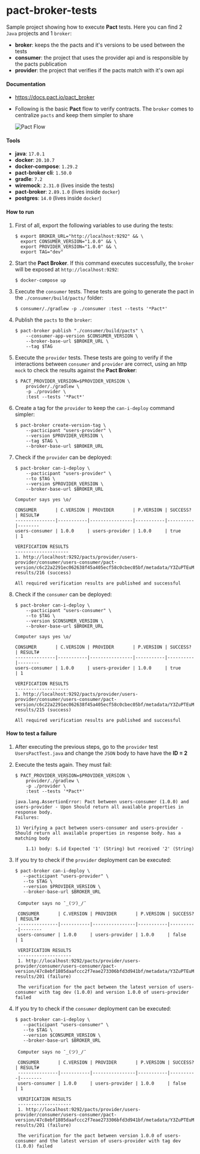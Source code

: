 # pact-broker-tests

Sample project showing how to execute **Pact** tests. Here you can find 2 `Java` projects and 1 `broker`:

 - **broker**: keeps the the pacts and it's versions to be used between the tests
 - **consumer**: the project that uses the provider api and is responsible by the pacts publication
 - **provider**: the project that verifies if the pacts match with it's own api

 #### Documentation
  - https://docs.pact.io/pact_broker
  - Following is the basic **Pact** flow to verify contracts. The `broker` comes to centralize `pacts` and keep them simpler to share

    ![Pact Flow](pact.png)

 #### Tools

 - **java**: `17.0.1`
 - **docker**: `20.10.7`
 - **docker-compose**: `1.29.2`
 - **pact-broker cli**: `1.50.0` 
 - **gradle**: `7.2`
 - **wiremock**: `2.31.0` (lives inside the tests)
 - **pact-broker**: `2.89.1.0` (lives inside `docker`)
 - **postgres**: `14.0` (lives inside `docker`)

#### How to run

1. First of all, export the following variables to use during the tests:
    ```
    $ export BROKER_URL="http://localhost:9292" && \
      export CONSUMER_VERSION="1.0.0" && \
      export PROVIDER_VERSION="1.0.0" && \
      export TAG="dev"
    ```
2. Start the **Pact Broker**. If this command executes successfully, the `broker` will be exposed at `http://localhost:9292`:
    ```
    $ docker-compose up
    ```
3. Execute the `consumer` tests. These tests are going to generate the pact in the `./consumer/build/pacts/` folder:
    ```
    $ consumer/./gradlew -p ./consumer :test --tests '*Pact*'
    ```
4. Publish the `pacts` to the `broker`:
    ```
    $ pact-broker publish "./consumer/build/pacts" \
        --consumer-app-version $CONSUMER_VERSION \
        --broker-base-url $BROKER_URL \
        --tag $TAG
    ```
5. Execute the `provider` tests. These tests are going to verify if the interactions between `consumer` and `provider` are correct, using an http `mock` to check the results against the **Pact Broker**:
    ```
    $ PACT_PROVIDER_VERSION=$PROVIDER_VERSION \
        provider/./gradlew \
        -p ./provider \
        :test --tests '*Pact*'
    ```

6. Create a tag for the `provider` to keep the `can-i-deploy` command simpler:
    ```
    $ pact-broker create-version-tag \
        --pacticipant "users-provider" \
        --version $PROVIDER_VERSION \
        --tag $TAG \
        --broker-base-url $BROKER_URL
    ```

7. Check if the `provider` can be deployed:
    ```
    $ pact-broker can-i-deploy \
        --pacticipant "users-provider" \
        --to $TAG \
        --version $PROVIDER_VERSION \
        --broker-base-url $BROKER_URL

    Computer says yes \o/

    CONSUMER       | C.VERSION | PROVIDER       | P.VERSION | SUCCESS? | RESULT#
    ---------------|-----------|----------------|-----------|----------|--------
    users-consumer | 1.0.0     | users-provider | 1.0.0     | true     | 1

    VERIFICATION RESULTS
    --------------------
    1. http://localhost:9292/pacts/provider/users-provider/consumer/users-consumer/pact-version/c6c22a2291ec062638f45a405ecf58c0cbec05bf/metadata/Y3ZuPTEuMC41/verification-results/216 (success)

    All required verification results are published and successful
    ```

7. Check if the `consumer` can be deployed:
    ```
    $ pact-broker can-i-deploy \
        --pacticipant "users-consumer" \
        --to $TAG \
        --version $CONSUMER_VERSION \
        --broker-base-url $BROKER_URL

    Computer says yes \o/

    CONSUMER       | C.VERSION | PROVIDER       | P.VERSION | SUCCESS? | RESULT#
    ---------------|-----------|----------------|-----------|----------|--------
    users-consumer | 1.0.0     | users-provider | 1.0.0     | true     | 1

    VERIFICATION RESULTS
    --------------------
    1. http://localhost:9292/pacts/provider/users-provider/consumer/users-consumer/pact-version/c6c22a2291ec062638f45a405ecf58c0cbec05bf/metadata/Y3ZuPTEuMC4w/verification-results/215 (success)

    All required verification results are published and successful
    ```

#### How to test a failure

1. After executing the previous steps, go to the `provider` test `UsersPactTest.java` and change the `JSON` body to have have the **ID = 2**

2. Execute the tests again. They must fail:
    ```
    $ PACT_PROVIDER_VERSION=$PROVIDER_VERSION \
        provider/./gradlew \
        -p ./provider \
        :test --tests '*Pact*'
        
    java.lang.AssertionError: Pact between users-consumer (1.0.0) and users-provider - Upon Should return all available properties in response body. 
    Failures:

    1) Verifying a pact between users-consumer and users-provider - Should return all available properties in response body. has a matching body

        1.1) body: $.id Expected '1' (String) but received '2' (String)
    ```
3. If you try to check if the `provider` deployment can be executed:
   ```
   $ pact-broker can-i-deploy \
      --pacticipant "users-provider" \
      --to $TAG \
      --version $PROVIDER_VERSION \
      --broker-base-url $BROKER_URL

    Computer says no ¯_(ツ)_/¯

    CONSUMER       | C.VERSION | PROVIDER       | P.VERSION | SUCCESS? | RESULT#
    ---------------|-----------|----------------|-----------|----------|--------
    users-consumer | 1.0.0     | users-provider | 1.0.0     | false    | 1

    VERIFICATION RESULTS
    --------------------
    1. http://localhost:9292/pacts/provider/users-provider/consumer/users-consumer/pact-version/47c8ebf1805daafccc2f7eae273306bfd3d941bf/metadata/Y3ZuPTEuMC4w/verification-results/201 (failure)

    The verification for the pact between the latest version of users-consumer with tag dev (1.0.0) and version 1.0.0 of users-provider failed
   ```
3. If you try to check if the `consumer` deployment can be executed:
   ```
   $ pact-broker can-i-deploy \
      --pacticipant "users-consumer" \
      --to $TAG \
      --version $CONSUMER_VERSION \
      --broker-base-url $BROKER_URL

    Computer says no ¯_(ツ)_/¯

    CONSUMER       | C.VERSION | PROVIDER       | P.VERSION | SUCCESS? | RESULT#
    ---------------|-----------|----------------|-----------|----------|--------
    users-consumer | 1.0.0     | users-provider | 1.0.0     | false    | 1

    VERIFICATION RESULTS
    --------------------
    1. http://localhost:9292/pacts/provider/users-provider/consumer/users-consumer/pact-version/47c8ebf1805daafccc2f7eae273306bfd3d941bf/metadata/Y3ZuPTEuMC4w/verification-results/201 (failure)

    The verification for the pact between version 1.0.0 of users-consumer and the latest version of users-provider with tag dev (1.0.0) failed
   ```